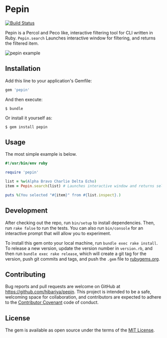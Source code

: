 # Pepin

[![Build Status](https://travis-ci.org/hibariya/pepin.svg?branch=master)](https://travis-ci.org/hibariya/pepin)

Pepin is a Percol and Peco like, interactive filtering tool for CLI written in Ruby.
`Pepin.search` Launches interactive window for filtering, and returns the filtered item.

![pepin example](https://cloud.githubusercontent.com/assets/43346/10299529/15627a4e-6c26-11e5-8e8e-fc74ea32371a.png)

## Installation

Add this line to your application's Gemfile:

```ruby
gem 'pepin'
```

And then execute:

    $ bundle

Or install it yourself as:

    $ gem install pepin

## Usage

The most simple example is below.

```ruby
#!/usr/bin/env ruby

require 'pepin'

list = %w(Alpha Bravo Charlie Delta Echo)
item = Pepin.search(list) # Launches interactive window and returns selected item

puts %(You selected "#{item}" from #{list.inspect}.)
```

## Development

After checking out the repo, run `bin/setup` to install dependencies. Then, run `rake false` to run the tests. You can also run `bin/console` for an interactive prompt that will allow you to experiment.

To install this gem onto your local machine, run `bundle exec rake install`. To release a new version, update the version number in `version.rb`, and then run `bundle exec rake release`, which will create a git tag for the version, push git commits and tags, and push the `.gem` file to [rubygems.org](https://rubygems.org).

## Contributing

Bug reports and pull requests are welcome on GitHub at https://github.com/hibariya/pepin. This project is intended to be a safe, welcoming space for collaboration, and contributors are expected to adhere to the [Contributor Covenant](contributor-covenant.org) code of conduct.

## License

The gem is available as open source under the terms of the [MIT License](http://opensource.org/licenses/MIT).
